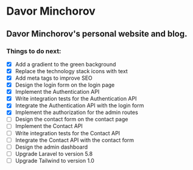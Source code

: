 # Davor Minchorov

## Davor Minchorov's personal website and blog.

### Things to do next:
- [x] Add a gradient to the green background
- [x] Replace the technology stack icons with text
- [x] Add meta tags to improve SEO
- [x] Design the login form on the login page
- [x] Implement the Authentication API
- [x] Write integration tests for the Authentication API
- [x] Integrate the Authentication API with the login form
- [x] Implement the authorization for the admin routes
- [ ] Design the contact form on the contact page
- [ ] Implement the Contact API
- [ ] Write integration tests for the Contact API
- [ ] Integrate the Contact API with the contact form
- [ ] Design the admin dashboard
- [ ] Upgrade Laravel to version 5.8
- [ ] Upgrade Tailwind to version 1.0